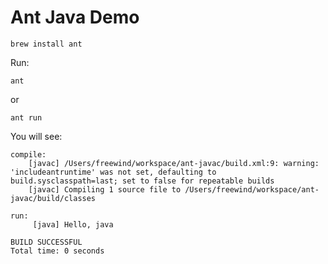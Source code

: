 Ant Java Demo
==============

```
brew install ant
```

Run:

```
ant
```

or

```
ant run
```

You will see:

```
compile:
    [javac] /Users/freewind/workspace/ant-javac/build.xml:9: warning: 'includeantruntime' was not set, defaulting to build.sysclasspath=last; set to false for repeatable builds
    [javac] Compiling 1 source file to /Users/freewind/workspace/ant-javac/build/classes

run:
     [java] Hello, java

BUILD SUCCESSFUL
Total time: 0 seconds
```
